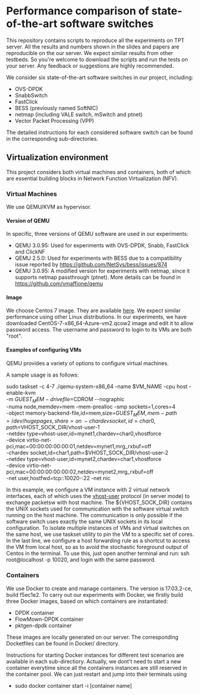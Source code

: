 # Performance comparison of state-of-the-art software switches
This repository contains scripts to reproduce all the experiments on TPT server. All the results and numbers shown in the slides and papers are reproducible on the our server. We expect similar results from other testbeds. So you're welcome to download the scripts and run the tests on your server. Any feedback or suggestions are highly recommended. 

We consider six state-of-the-art software switches in our project, including:
* OVS-DPDK
* SnabbSwitch
* FastClick
* BESS (previously named SoftNIC)
* netmap (including VALE switch, mSwitch and ptnet)
* Vector Packet Processing (VPP)

The detailed instructions for each considered software switch can be found in the corresponding sub-directories.

## Virtualization environment
This project considers both virtual machines and containers, both of which are essential building blocks in Network Function Virtualization (NFV).

### Virtual Machines
We use QEMU/KVM as hypervisor. 

#### Version of QEMU
In specific, three versions of QEMU software are used in our experiments:

* QEMU 3.0.95: Used for experiments with OVS-DPDK, Snabb, FastClick and ClickNF
* QEMU 2.5.0: Used for experiments with BESS due to a compatibility issue reported by https://github.com/NetSys/bess/issues/874
* QEMU 3.0.95: A modified version for experiments with netmap, since it supports netmap passthrough (ptnet). More details can be found in https://github.com/vmaffione/qemu

#### Image
We choose Centos 7 image. They are available [here](https://cloud.centos.org/centos/7/images/). We expect similar performance using other Linux distributions. In our experiments, we have downloaded CentOS-7-x86_64-Azure-vm2.qcow2 image and edit it to allow password access. The username and password to login to its VMs are both "root".

#### Examples of configuring VMs
QEMU provides a variety of options to configure virtual machines. 

A sample usage is as follows:

sudo taskset -c 4-7 ./qemu-system-x86_64 -name $VM_NAME -cpu host -enable-kvm \
  -m $GUEST_MEM -drive file=$CDROM --nographic \
  -numa node,memdev=mem -mem-prealloc -smp sockets=1,cores=4 \
  -object memory-backend-file,id=mem,size=$GUEST_MEM,mem-path=/dev/hugepages,share=on \
  -chardev socket,id=char0,path=$VHOST_SOCK_DIR/vhost-user-1 \
  -netdev type=vhost-user,id=mynet1,chardev=char0,vhostforce \
  -device virtio-net-pci,mac=00:00:00:00:00:01,netdev=mynet1,mrg_rxbuf=off \
  -chardev socket,id=char1,path=$VHOST_SOCK_DIR/vhost-user-2 \
  -netdev type=vhost-user,id=mynet2,chardev=char1,vhostforce \
  -device virtio-net-pci,mac=00:00:00:00:00:02,netdev=mynet2,mrg_rxbuf=off \
  -net user,hostfwd=tcp::10020-:22 -net nic

In this example, we configure a VM instance with 2 virtual network interfaces, each of which uses the [vhost-user](https://access.redhat.com/solutions/3394851) protocol (in server mode) to exchange packetsw with host machine. The ${VHOST_SOCK_DIR} contains the UNIX sockets used for communication with the software virtual switch running on the host machine. The communication is only possible if the software switch uses exactly the same UNIX sockets in its local configuration. To isolate multiple instances of VMs and virtual switches on the same host, we use taskset utility to pin the VM to a specific set of cores. In the last line, we configure a host forwarding rule as a shortcut to access the VM from local host, so as to avoid the stochastic foreground output of Centos in the terminal. To use this, just open another terminal and run: ssh root@localhost -p 10020, and login with the same password.

### Containers
We use Docker to create and manage containers. The version is 17.03.2-ce, build f5ec1e2. To carry out our experiments with Docker, we firstly build three Docker images, based on which containers are instantiated:
* DPDK container
* FlowMown-DPDK container
* pktgen-dpdk container

These images are locally generated on our server. The corresponding Docketfiles can be found in Docker/ directory. 

Instructions for starting Docker instances for different test scenarios are available in each sub-directiory. Actually, we dont't need to start a new container everytime since all the containers instances are still reserved in the container pool. We can just restart and jump into their terminals using
  * sudo docker container start -i [container name]


